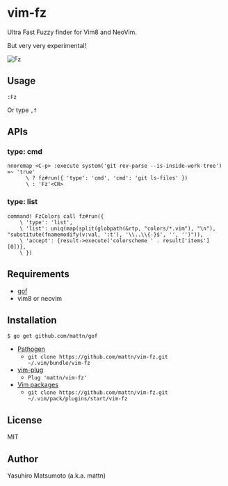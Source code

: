 # vim-fz

Ultra Fast Fuzzy finder for Vim8 and NeoVim.

But very very experimental!

![Fz](https://raw.githubusercontent.com/mattn/vim-fz/master/screenshot.gif)

## Usage

```
:Fz
```

Or type `,f`

## APIs

### type: cmd

```vim
nnoremap <C-p> :execute system('git rev-parse --is-inside-work-tree') =~ 'true'
      \ ? fz#run({ 'type': 'cmd', 'cmd': 'git ls-files' })
      \ : 'Fz'<CR>
```

### type: list

```vim
command! FzColors call fz#run({
    \ 'type': 'list',
    \ 'list': uniq(map(split(globpath(&rtp, "colors/*.vim"), "\n"), "substitute(fnamemodify(v:val, ':t'), '\\..\\{-}$', '', '')")),
    \ 'accept': {result->execute('colorscheme ' . result['items'][0])},
    \ })
```

## Requirements

* [gof](https://github.com/mattn/gof)
* vim8 or neovim

## Installation

```
$ go get github.com/mattn/gof
```

*  [Pathogen](https://github.com/tpope/vim-pathogen)
    * `git clone https://github.com/mattn/vim-fz.git ~/.vim/bundle/vim-fz`
*  [vim-plug](https://github.com/junegunn/vim-plug)
    * `Plug 'mattn/vim-fz'`
*  [Vim packages](http://vimhelp.appspot.com/repeat.txt.html#packages)
    * `git clone https://github.com/mattn/vim-fz.git ~/.vim/pack/plugins/start/vim-fz`

## License

MIT

## Author

Yasuhiro Matsumoto (a.k.a. mattn)
